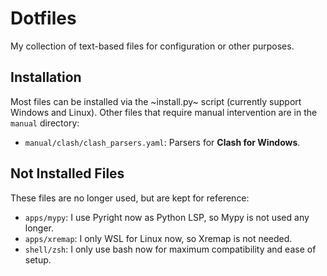 # Dotfiles

My collection of text-based files for configuration or other purposes.

## Installation

Most files can be installed via the ~install.py~ script (currently support Windows and Linux).  Other files that require manual intervention are in the `manual` directory:

- `manual/clash/clash_parsers.yaml`: Parsers for **Clash for Windows**.

## Not Installed Files

These files are no longer used, but are kept for reference:

- `apps/mypy`: I use Pyright now as Python LSP, so Mypy is not used any longer.
- `apps/xremap`: I only WSL for Linux now, so Xremap is not needed.
- `shell/zsh`: I only use bash now for maximum compatibility and ease of setup.
